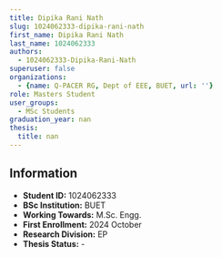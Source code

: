 ```yaml
---
title: Dipika Rani Nath
slug: 1024062333-dipika-rani-nath
first_name: Dipika Rani Nath
last_name: 1024062333
authors:
  - 1024062333-Dipika-Rani-Nath
superuser: false
organizations:
  - {name: Q-PACER RG, Dept of EEE, BUET, url: ''}
role: Masters Student
user_groups:
  - MSc Students
graduation_year: nan
thesis:
  title: nan
---
```


## Information
* **Student ID:** 1024062333
* **BSc Institution:** BUET
* **Working Towards:** M.Sc. Engg.
* **First Enrollment:** 2024 October
* **Research Division:** EP
* **Thesis Status:** -
